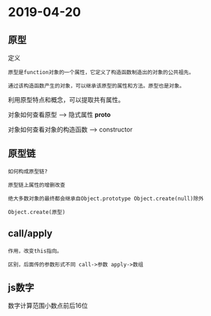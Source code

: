 # 2019-04-20

## 原型

定义

    原型是function对象的一个属性，它定义了构造函数制造出的对象的公共祖先。

    通过该构造函数产生的对象，可以继承该原型的属性和方法。原型也是对象。

利用原型特点和概念，可以提取共有属性。

对象如何查看原型 —> 隐式属性 __proto__

对象如何查看对象的构造函数 —> constructor

## 原型链

    如何构成原型链?

    原型链上属性的增删改查

    绝大多数对象的最终都会继承自Object.prototype Object.create(null)除外

    Object.create(原型)

## call/apply

    作用，改变this指向。

    区别，后面传的参数形式不同 call->参数 apply->数组

## js数字

数字计算范围小数点前后16位